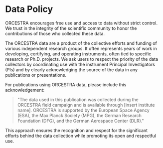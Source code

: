 # Data Policy

ORCESTRA encourages free use and access to data without strict control. We trust in the integrity of the scientific community to honor the contributions of those who collected these data.

The ORCESTRA data are a product of the collective efforts and funding of various independent research groups. It often represents years of work in developing, certifying, and operating instruments, often tied to specific research or Ph.D. projects. We ask users to respect the priority of the data collectors by coordinating use with the instrument Principal Investigators (PIs) and by clearly acknowledging the source of the data in any publications or presentations.

For publications using ORCESTRA data, please include this acknowledgement:

> "The data used in this publication was collected during the ORCESTRA field campaign and is available through [insert institute name]. ORCESTRA is supported by the European Space Agency (ESA), the Max Planck Society (MPG), the German Research Foundation (DFG), and the German Aerospace Center (DLR)."

This approach ensures the recognition and respect for the significant efforts behind the data collection while promoting its open and respectful use.
